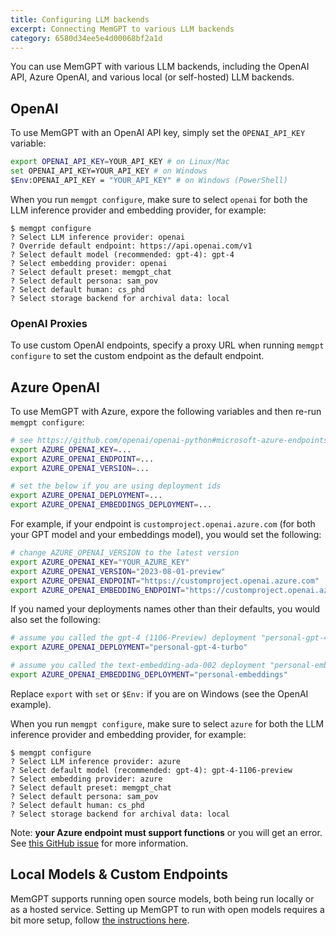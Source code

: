 ```yaml
---
title: Configuring LLM backends
excerpt: Connecting MemGPT to various LLM backends
category: 6580d34ee5e4d00068bf2a1d
---
```


You can use MemGPT with various LLM backends, including the OpenAI API, Azure OpenAI, and various local (or self-hosted) LLM backends.

## OpenAI

To use MemGPT with an OpenAI API key, simply set the `OPENAI_API_KEY` variable:

```sh
export OPENAI_API_KEY=YOUR_API_KEY # on Linux/Mac
set OPENAI_API_KEY=YOUR_API_KEY # on Windows
$Env:OPENAI_API_KEY = "YOUR_API_KEY" # on Windows (PowerShell)
```

When you run `memgpt configure`, make sure to select `openai` for both the LLM inference provider and embedding provider, for example:

```text
$ memgpt configure
? Select LLM inference provider: openai
? Override default endpoint: https://api.openai.com/v1
? Select default model (recommended: gpt-4): gpt-4
? Select embedding provider: openai
? Select default preset: memgpt_chat
? Select default persona: sam_pov
? Select default human: cs_phd
? Select storage backend for archival data: local
```

### OpenAI Proxies

To use custom OpenAI endpoints, specify a proxy URL when running `memgpt configure` to set the custom endpoint as the default endpoint.

## Azure OpenAI

To use MemGPT with Azure, expore the following variables and then re-run `memgpt configure`:

```sh
# see https://github.com/openai/openai-python#microsoft-azure-endpoints
export AZURE_OPENAI_KEY=...
export AZURE_OPENAI_ENDPOINT=...
export AZURE_OPENAI_VERSION=...

# set the below if you are using deployment ids
export AZURE_OPENAI_DEPLOYMENT=...
export AZURE_OPENAI_EMBEDDINGS_DEPLOYMENT=...
```

For example, if your endpoint is `customproject.openai.azure.com` (for both your GPT model and your embeddings model), you would set the following:

```sh
# change AZURE_OPENAI_VERSION to the latest version
export AZURE_OPENAI_KEY="YOUR_AZURE_KEY"
export AZURE_OPENAI_VERSION="2023-08-01-preview"
export AZURE_OPENAI_ENDPOINT="https://customproject.openai.azure.com"
export AZURE_OPENAI_EMBEDDING_ENDPOINT="https://customproject.openai.azure.com"
```

If you named your deployments names other than their defaults, you would also set the following:

```sh
# assume you called the gpt-4 (1106-Preview) deployment "personal-gpt-4-turbo"
export AZURE_OPENAI_DEPLOYMENT="personal-gpt-4-turbo"

# assume you called the text-embedding-ada-002 deployment "personal-embeddings"
export AZURE_OPENAI_EMBEDDING_DEPLOYMENT="personal-embeddings"
```

Replace `export` with `set` or `$Env:` if you are on Windows (see the OpenAI example).

When you run `memgpt configure`, make sure to select `azure` for both the LLM inference provider and embedding provider, for example:

```text
$ memgpt configure
? Select LLM inference provider: azure
? Select default model (recommended: gpt-4): gpt-4-1106-preview
? Select embedding provider: azure
? Select default preset: memgpt_chat
? Select default persona: sam_pov
? Select default human: cs_phd
? Select storage backend for archival data: local
```

Note: **your Azure endpoint must support functions** or you will get an error. See [this GitHub issue](https://github.com/cpacker/MemGPT/issues/91) for more information.

## Local Models & Custom Endpoints

MemGPT supports running open source models, both being run locally or as a hosted service. Setting up MemGPT to run with open models requires a bit more setup, follow [the instructions here](local_llm).
